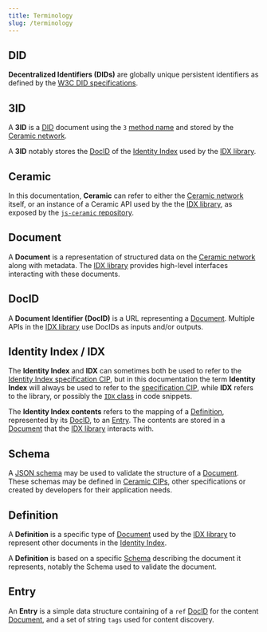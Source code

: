 ```yaml
---
title: Terminology
slug: /terminology
---
```


## DID

**Decentralized Identifiers (DIDs)** are globally unique persistent identifiers as defined by the [W3C DID specifications](https://www.w3.org/TR/did-core/).

## 3ID

A **3ID** is a [DID](#did) document using the `3` [method name](https://www.w3.org/TR/did-core/#did-syntax) and stored by the [Ceramic network](#ceramic).

A **3ID** notably stores the [DocID](#docid) of the [Identity Index](idx-terminology.md#identity-index--idx) used by the [IDX library](libs-idx.md).

## Ceramic

In this documentation, **Ceramic** can refer to either the [Ceramic network](https://www.ceramic.network/) itself, or an instance of a Ceramic API used by the the [IDX library](libs-idx.md), as exposed by the [`js-ceramic` repository](https://github.com/ceramicnetwork/js-ceramic).

## Document

A **Document** is a representation of structured data on the [Ceramic network](#ceramic) along with metadata. The [IDX library](libs-idx.md) provides high-level interfaces interacting with these documents.

## DocID

A **Document Identifier (DocID)** is a URL representing a [Document](#document). Multiple APIs in the [IDX library](libs-idx.md) use DocIDs as inputs and/or outputs.

## Identity Index / IDX

The **Identity Index** and **IDX** can sometimes both be used to refer to the [Identity Index specification CIP](https://github.com/ceramicnetwork/CIP/issues/3), but in this documentation the term **Identity Index** will always be used to refer to the [specification CIP](https://github.com/ceramicnetwork/CIP/issues/3), while **IDX** refers to the library, or possibly the [`IDX` class](libs-idx.md#idx-class) in code snippets.

The **Identity Index contents** refers to the mapping of a [Definition](#definition), represented by its [DocID](#docid), to an [Entry](#entry).
The contents are stored in a [Document](#document) that the [IDX library](libs-idx.md) interacts with.

## Schema

A [JSON schema](https://json-schema.org/) may be used to validate the structure of a [Document](#document). These schemas may be defined in [Ceramic CIPs](https://github.com/ceramicnetwork/CIP), other specifications or created by developers for their application needs.

## Definition

A **Definition** is a specific type of [Document](#document) used by the [IDX library](libs-idx.md) to represent other documents in the [Identity Index](idx-terminology.md#identity-index--idx).

A **Definition** is based on a specific [Schema](#schema) describing the document it represents, notably the Schema used to validate the document.

## Entry

An **Entry** is a simple data structure containing of a `ref` [DocID](#docid) for the content [Document](#document), and a set of string `tags` used for content discovery.
